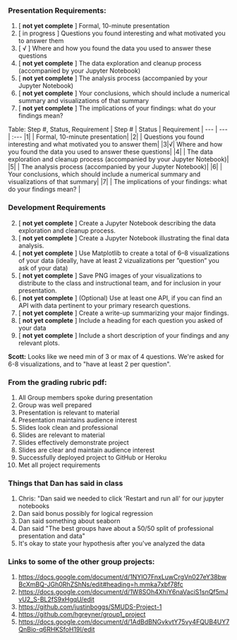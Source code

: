 ### Presentation Requirements:
1. [ **not yet complete** ] Formal, 10-minute presentation
2. [ in progress ] Questions you found interesting and what motivated you to answer them
3. [ √ ] Where and how you found the data you used to answer these questions
4. [ **not yet complete** ] The data exploration and cleanup process (accompanied by your Jupyter Notebook)
5. [ **not yet complete** ] The analysis process (accompanied by your Jupyter Notebook)
6. [ **not yet complete** ] Your conclusions, which should include a numerical summary and visualizations of that summary
7. [ **not yet complete** ] The implications of your findings: what do your findings mean? 

Table: Step #, Status, Requirement
| Step # | Status | Requirement 
| --- | --- | :--- 
|1| | Formal, 10-minute presentation|
|2| | Questions you found interesting and what motivated you to answer them|
|3|√| Where and how you found the data you used to answer these questions|
|4| | The data exploration and cleanup process (accompanied by your Jupyter Notebook)|
|5| | The analysis process (accompanied by your Jupyter Notebook)|
|6| | Your conclusions, which should include a numerical summary and visualizations of that summary|
|7| | The implications of your findings: what do your findings mean? |

### Development Requirements
2. [ **not yet complete** ] Create a Jupyter Notebook describing the data exploration and cleanup process.
3. [ **not yet complete** ] Create a Jupyter Notebook illustrating the final data analysis.
4. [ **not yet complete** ] Use Matplotlib to create a total of 6–8 visualizations of your data (ideally, have at least 2  vizualizations per ”question” you ask of your data)
5. [ **not yet complete** ] Save PNG images of your visualizations to distribute to the class and instructional team, and for inclusion in your presentation. 
6. [ **not yet complete** ] (Optional) Use at least one API, if you can find an API with data pertinent to your primary research questions. 
7. [ **not yet complete** ] Create a write-up summarizing your major findings. 
8. [ **not yet complete** ] Include a heading for each question you asked of your data 
9. [ **not yet complete** ] Include a short description of your findings and any relevant plots.

**Scott:** Looks like we need min of 3 or max of 4 questions. We're asked for 6-8 visualizations, and to "have at least 2 per question".

### From the grading rubric pdf:
1. All Group members spoke during presentation
2. Group was well prepared
3. Presentation is relevant to material
4. Presentation maintains audience interest
5. Slides look clean and professional
6. Slides are relevant to material
7. Slides effectively demonstrate project
8. Slides are clear and maintain audience interest
9. Successfully deployed project to GitHub or Heroku
10. Met all project requirements

### Things that Dan has said in class
1. Chris: "Dan said we needed to click 'Restart and run all' for our jupyter notebooks
2. Dan said bonus possibly for logical regression
3. Dan said something about seaborn
4. Dan said "The best groups have about a 50/50 split of professional presentation and data"
5. It's okay to state your hypothesis after you've analyzed the data

### Links to some of the other group projects:
1. https://docs.google.com/document/d/1NYlO7FnxLuwCrgVn027eY38bwBcXmBQ-JGh0RhZShNs/edit#heading=h.mmka7xbf78fc
2. https://docs.google.com/document/d/1W8SOh4XhiY6naVaciS1snQf5mJvU2_S-BL2fS9xHgqU/edit
3. https://github.com/justinboggs/SMUDS-Project-1
4. https://github.com/hgreyner/group1_project
5. https://docs.google.com/document/d/1AdBdBNGvkvtY75vy4FQUB4UY7QnBio-q6RHKSfoH19I/edit

